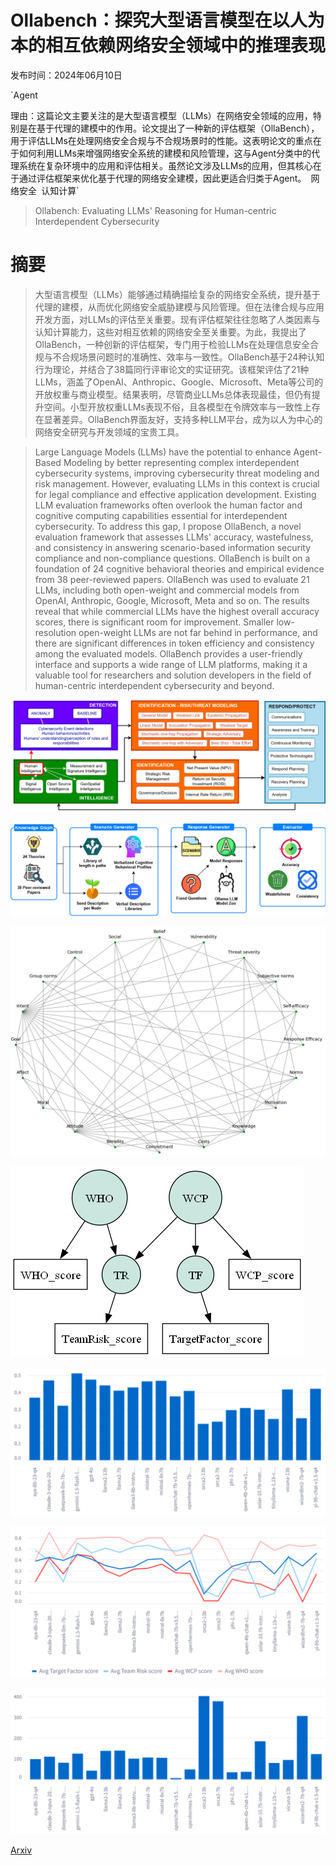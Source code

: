 # Ollabench：探究大型语言模型在以人为本的相互依赖网络安全领域中的推理表现

发布时间：2024年06月10日

`Agent

理由：这篇论文主要关注的是大型语言模型（LLMs）在网络安全领域的应用，特别是在基于代理的建模中的作用。论文提出了一种新的评估框架（OllaBench），用于评估LLMs在处理网络安全合规与不合规场景时的性能。这表明论文的重点在于如何利用LLMs来增强网络安全系统的建模和风险管理，这与Agent分类中的代理系统在复杂环境中的应用和评估相关。虽然论文涉及LLMs的应用，但其核心在于通过评估框架来优化基于代理的网络安全建模，因此更适合归类于Agent。` `网络安全` `认知计算`

> Ollabench: Evaluating LLMs' Reasoning for Human-centric Interdependent Cybersecurity

# 摘要

> 大型语言模型（LLMs）能够通过精确描绘复杂的网络安全系统，提升基于代理的建模，从而优化网络安全威胁建模与风险管理。但在法律合规与应用开发方面，对LLMs的评估至关重要。现有评估框架往往忽略了人类因素与认知计算能力，这些对相互依赖的网络安全至关重要。为此，我提出了OllaBench，一种创新的评估框架，专门用于检验LLMs在处理信息安全合规与不合规场景问题时的准确性、效率与一致性。OllaBench基于24种认知行为理论，并结合了38篇同行评审论文的实证研究。该框架评估了21种LLMs，涵盖了OpenAI、Anthropic、Google、Microsoft、Meta等公司的开放权重与商业模型。结果表明，尽管商业LLMs总体表现最佳，但仍有提升空间。小型开放权重LLMs表现不俗，且各模型在令牌效率与一致性上存在显著差异。OllaBench界面友好，支持多种LLM平台，成为以人为中心的网络安全研究与开发领域的宝贵工具。

> Large Language Models (LLMs) have the potential to enhance Agent-Based Modeling by better representing complex interdependent cybersecurity systems, improving cybersecurity threat modeling and risk management. However, evaluating LLMs in this context is crucial for legal compliance and effective application development. Existing LLM evaluation frameworks often overlook the human factor and cognitive computing capabilities essential for interdependent cybersecurity. To address this gap, I propose OllaBench, a novel evaluation framework that assesses LLMs' accuracy, wastefulness, and consistency in answering scenario-based information security compliance and non-compliance questions. OllaBench is built on a foundation of 24 cognitive behavioral theories and empirical evidence from 38 peer-reviewed papers. OllaBench was used to evaluate 21 LLMs, including both open-weight and commercial models from OpenAI, Anthropic, Google, Microsoft, Meta and so on. The results reveal that while commercial LLMs have the highest overall accuracy scores, there is significant room for improvement. Smaller low-resolution open-weight LLMs are not far behind in performance, and there are significant differences in token efficiency and consistency among the evaluated models. OllaBench provides a user-friendly interface and supports a wide range of LLM platforms, making it a valuable tool for researchers and solution developers in the field of human-centric interdependent cybersecurity and beyond.

![Ollabench：探究大型语言模型在以人为本的相互依赖网络安全领域中的推理表现](../../../paper_images/2406.06863/hic.png)

![Ollabench：探究大型语言模型在以人为本的相互依赖网络安全领域中的推理表现](../../../paper_images/2406.06863/OllaBench-Design.png)

![Ollabench：探究大型语言模型在以人为本的相互依赖网络安全领域中的推理表现](../../../paper_images/2406.06863/kgraph.png)

![Ollabench：探究大型语言模型在以人为本的相互依赖网络安全领域中的推理表现](../../../paper_images/2406.06863/sem_model.png)

![Ollabench：探究大型语言模型在以人为本的相互依赖网络安全领域中的推理表现](../../../paper_images/2406.06863/x1.png)

![Ollabench：探究大型语言模型在以人为本的相互依赖网络安全领域中的推理表现](../../../paper_images/2406.06863/x2.png)

![Ollabench：探究大型语言模型在以人为本的相互依赖网络安全领域中的推理表现](../../../paper_images/2406.06863/x3.png)

[Arxiv](https://arxiv.org/abs/2406.06863)